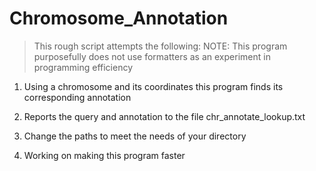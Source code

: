 # Chromosome_Annotation

> This rough script attempts the following:
> NOTE: This program purposefully does not use formatters as an experiment in programming efficiency

1. Using a chromosome and its coordinates this program finds its corresponding annotation

2. Reports the query and annotation to the file chr_annotate_lookup.txt

3. Change the paths to meet the needs of your directory

4. Working on making this program faster

